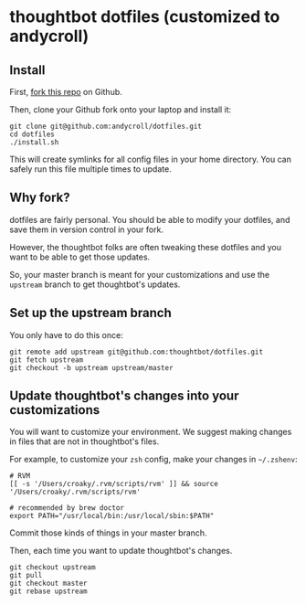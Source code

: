 thoughtbot dotfiles (customized to andycroll)
===================

Install
-------

First, [fork this repo](https://github.com/andycroll/install.sh/dotfiles#fork_box) on Github.

Then, clone your Github fork onto your laptop and install it:

    git clone git@github.com:andycroll/dotfiles.git
    cd dotfiles
    ./install.sh

This will create symlinks for all config files in your home directory. You can
safely run this file multiple times to update.

Why fork?
---------

dotfiles are fairly personal. You should be able to modify your dotfiles, and save them in version control in your fork.

However, the thoughtbot folks are often tweaking these dotfiles and you want to be able to get those updates.

So, your master branch is meant for your customizations and use the `upstream` branch to get thoughtbot's updates.

Set up the upstream branch
--------------------------

You only have to do this once:

    git remote add upstream git@github.com:thoughtbot/dotfiles.git
    git fetch upstream
    git checkout -b upstream upstream/master

Update thoughtbot's changes into your customizations
----------------------------------------------------

You will want to customize your environment. We suggest making changes in files that are not in thoughtbot's files.

For example, to customize your `zsh` config, make your changes in `~/.zshenv`:

    # RVM
    [[ -s '/Users/croaky/.rvm/scripts/rvm' ]] && source '/Users/croaky/.rvm/scripts/rvm'

    # recommended by brew doctor
    export PATH="/usr/local/bin:/usr/local/sbin:$PATH"

Commit those kinds of things in your master branch.

Then, each time you want to update thoughtbot's changes.

    git checkout upstream
    git pull
    git checkout master
    git rebase upstream
